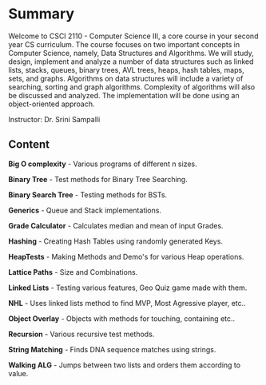 # Summary

Welcome to CSCI 2110 - Computer Science III, a core course in your second year CS curriculum. The course focuses on two important concepts in Computer Science, namely, Data Structures and Algorithms. We will study, design, implement and analyze a number of data structures such as linked lists, stacks, queues, binary trees, AVL trees, heaps, hash tables, maps, sets, and graphs. Algorithms on data structures will include a variety of searching, sorting and graph algorithms. Complexity of algorithms will also be discussed and analyzed. The implementation will be done using an object-oriented approach.

Instructor:
Dr. Srini Sampalli

## Content

**Big O complexity** - Various programs of different n sizes.

**Binary Tree** - Test methods for Binary Tree Searching.

**Binary Search Tree** - Testing methods for BSTs.

**Generics** - Queue and Stack implementations.

**Grade Calculator** - Calculates median and mean of input Grades.

**Hashing** - Creating Hash Tables using randomly generated Keys.

**HeapTests** - Making Methods and Demo's for various Heap operations.

**Lattice Paths** - Size and Combinations.

**Linked Lists** - Testing various features, Geo Quiz game made with them.

**NHL** - Uses linked lists method to find MVP, Most Agressive player, etc..

**Object Overlay** - Objects with methods for touching, containing etc..

**Recursion** - Various recursive test methods.

**String Matching** - Finds DNA sequence matches using strings.

**Walking ALG** - Jumps between two lists and orders them according to value.
